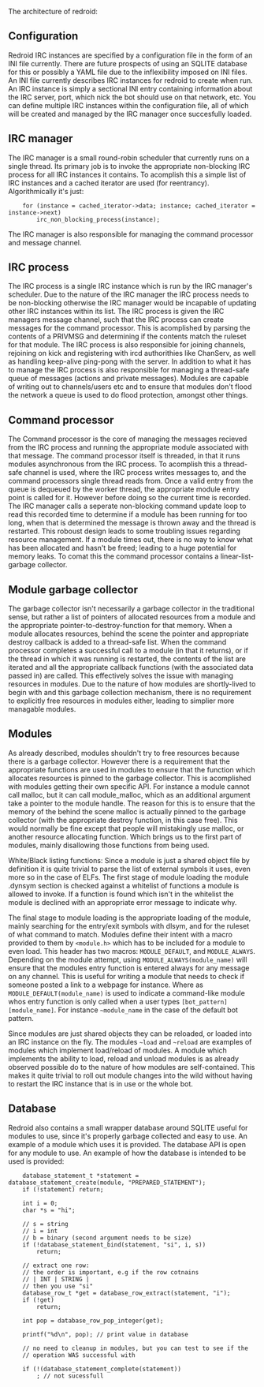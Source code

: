 The architecture of redroid:

Configuration
-------------

Redroid IRC instances are specified by a configuration file in the form
of an INI file currently. There are future prospects of using an SQLITE
database for this or possibly a YAML file due to the inflexibility imposed
on INI files. An INI file currently describes IRC instances for redroid
to create when run. An IRC instance is simply a sectional INI entry
containing information about the IRC server, port, which nick the bot
should use on that network, etc. You can define multiple IRC instances
within the configuration file, all of which will be created and managed
by the IRC manager once succesfully loaded.

IRC manager
-----------

The IRC manager is a small round-robin scheduler that currently runs on
a single thread. Its primary job is to invoke the appropriate non-blocking
IRC process for all IRC instances it contains. To acomplish this a simple
list of IRC instances and a cached iterator are used (for reentrancy).
Algorithmically it's just:
```
    for (instance = cached_iterator->data; instance; cached_iterator = instance->next)
        irc_non_blocking_process(instance);
```

The IRC manager is also responsible for managing the command processor
and message channel.

IRC process
-----------

The IRC process is a single IRC instance which is run by the IRC manager's
scheduler. Due to the nature of the IRC manager the IRC process needs to
be non-blocking otherwise the IRC manager would be incapable of updating
other IRC instances within its list. The IRC process is given the IRC
managers message channel, such that the IRC process can create messages
for the command processor. This is acomplished by parsing the contents
of a PRIVMSG and determining if the contents match the ruleset for that
module. The IRC process is also responsible for joining channels, rejoining
on kick and registering with ircd authorithies like ChanServ, as well as handling
keep-alive ping-pong with the server. In addition to what it has to manage
the IRC process is also responsible for managing a thread-safe queue of
messages (actions and private messages). Modules are capable of writing
out to channels/users etc and to ensure that modules don't flood the network
a queue is used to do flood protection, amongst other things.

Command processor
-----------------

The Command processor is the core of managing the messages recieved from
the IRC process and running the appropriate module associated with that
message. The command processor itself is threaded, in that it runs modules
asynchronous from the IRC process. To acomplish this a thread-safe channel
is used, where the IRC process writes messages to, and the command processors
single thread reads from. Once a valid entry from the queue is dequeued by
the worker thread, the appropriate module entry point is called for it. However
before doing so the current time is recorded. The IRC manager calls
a seperate non-blocking command update loop to read this recorded time to
determine if a module has been running for too long, when that is determined
the message is thrown away and the thread is restarted. This roboust design
leads to some troubling issues regarding resource management. If a module
times out, there is no way to know what has been allocated and hasn't be
freed; leading to a huge potential for memory leaks. To comat this the
command processor contains a linear-list-garbage collector.

Module garbage collector
------------------------

The garbage collector isn't necessarily a garbage collector in the traditional
sense, but rather a list of pointers of allocated resources from a module and
the appropriate pointer-to-destroy-function for that memory. When a module
allocates resources, behind the scene the pointer and appropriate destroy
callback is added to a thread-safe list. When the command processor completes
a successful call to a module (in that it returns), or if the thread in which
it was running is restarted, the contents of the list are iterated and all
the appropriate callback functions (with the associated data passed in) are
called. This effectively solves the issue with managing resources in modules.
Due to the nature of how modules are shortly-lived to begin with and this
garbage collection mechanism, there is no requirement to explicitly free
resources in modules either, leading to simplier more managable modules.

Modules
-------

As already described, modules shouldn't try to free resources because there
is a garbage collector. However there is a requirement that the appropriate
functions are used in modules to ensure that the function which allocates
resources is pinned to the garbage collector. This is acomplished with modules
getting their own specific API. For instance a module cannot call malloc, but
it can call module_malloc, which as an additional argument take a pointer
to the module handle. The reason for this is to ensure that the memory of the
behind the scene malloc is actually pinned to the garbage collector (with the
appropriate destroy function, in this case free). This would normally be fine
except that people will mistakingly use malloc, or another resource allocating
function. Which brings us to the first part of modules, mainly disallowing
those functions from being used.

White/Black listing functions: Since a module is just a shared object file
by definition it is quite trivial to parse the list of external symbols it
uses, even more so in the case of ELFs. The first stage of module loading
the module .dynsym section is checked against a whitelist of functions a
module is allowed to invoke. If a function is found which isn't in the
whitelist the module is declined with an appropriate error message to
indicate why.

The final stage to module loading is the appropriate loading of the module,
mainly searching for the entry/exit symbols with dlsym, and for the ruleset
of what command to match. Modules define their intent with a macro provided
to them by `<module.h>` which has to be included for a module to even load.
This header has two macros: `MODULE_DEFAULT`, and `MODULE_ALWAYS`. Depending
on the module attempt, using `MODULE_ALWAYS(module_name)` will ensure that
the modules entry function is entered always for any message on any channel.
This is useful for writing a module that needs to check if someone posted
a link to a webpage for instance. Where as `MODULE_DEFAULT(module_name)` is
used to indicate a command-like module whos entry function is only called
when a user types `[bot_pattern][module_name]`. For instance `~module_name`
in the case of the default bot pattern.

Since modules are just shared objects they can be reloaded, or loaded into
an IRC instance on the fly. The modules `~load` and `~reload` are examples of
modules which implement load/reload of modules. A module which implements
the ability to load, reload and unload modules is as already observed
possible do to the nature of how modules are self-contained. This makes it
quite trivial to roll out module changes into the wild without having to
restart the IRC instance that is in use or the whole bot.

Database
--------

Redroid also contains a small wrapper database around SQLITE useful for
modules to use, since it's properly garbage collected and easy to use.
An example of a module which uses it is provided. The database API is
open for any module to use. An example of how the database is intended
to be used is provided:
```
    database_statement_t *statement = database_statement_create(module, "PREPARED_STATEMENT");
    if (!statement) return;

    int i = 0;
    char *s = "hi";

    // s = string
    // i = int
    // b = binary (second argument needs to be size)
    if (!database_statement_bind(statement, "si", i, s))
        return;

    // extract one row:
    // the order is important, e.g if the row cotnains
    // | INT | STRING |
    // then you use "si"
    database_row_t *get = database_row_extract(statement, "i");
    if (!get)
        return;

    int pop = database_row_pop_integer(get);

    printf("%d\n", pop); // print value in database

    // no need to cleanup in modules, but you can test to see if the
    // operation WAS successful with

    if (!(database_statement_complete(statement))
        ; // not sucessfull
```
